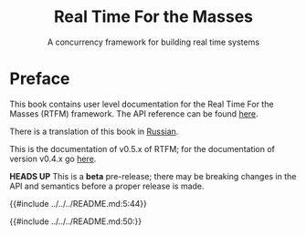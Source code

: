 <h1 align="center">Real Time For the Masses</h1>

<p align="center">A concurrency framework for building real time systems</p>

# Preface

This book contains user level documentation for the Real Time For the Masses
(RTFM) framework. The API reference can be found [here](../../api/).

There is a translation of this book in [Russian].

[Russian]: ../ru/index.html

This is the documentation of v0.5.x of RTFM; for the documentation of version
v0.4.x go [here](/0.4).

**HEADS UP** This is a **beta** pre-release; there may be breaking changes in
the API and semantics before a proper release is made.

{{#include ../../../README.md:5:44}}

{{#include ../../../README.md:50:}}
